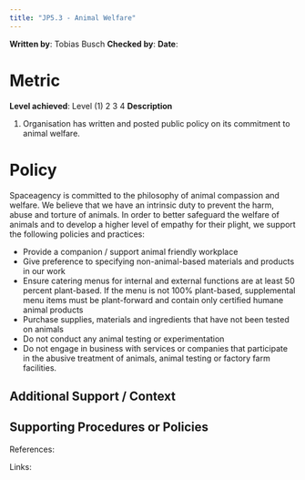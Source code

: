 ```yaml
---
title: "JP5.3 - Animal Welfare"
---
```

**Written by**: Tobias Busch
**Checked by**:
**Date**:

# Metric

**Level achieved**: Level (1) 2 3 4
**Description**
1. Organisation has written and posted public policy on its commitment to animal welfare.

# Policy

Spaceagency is committed to the philosophy of animal compassion and welfare. We believe that we have an intrinsic duty to prevent the harm, abuse and torture of animals. In order to better safeguard the welfare of animals and to develop a higher level of empathy for their plight, we support the following policies and practices: 

-   Provide a companion / support animal friendly workplace 
-   Give preference to specifying non-animal-based materials and products in our work 
-   Ensure catering menus for internal and external functions are at least 50 percent plant-based. If the menu is not 100% plant-based, supplemental menu items must be plant-forward and contain only certified humane animal products 
-   Purchase supplies, materials and ingredients that have not been tested on animals 
-   Do not conduct any animal testing or experimentation 
-   Do not engage in business with services or companies that participate in the abusive treatment of animals, animal testing or factory farm facilities. 

## Additional Support / Context

## Supporting Procedures or Policies

References:


Links: